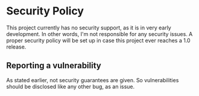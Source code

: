 # Security Policy

This project currently has no security support, as it is in very early development.
In other words, I'm not responsible for any security issues.
A proper security policy will be set up in case this project ever reaches a 1.0 release.

## Reporting a vulnerability

As stated earlier, not security guarantees are given.
So vulnerabilities should be disclosed like any other bug, as an issue.
